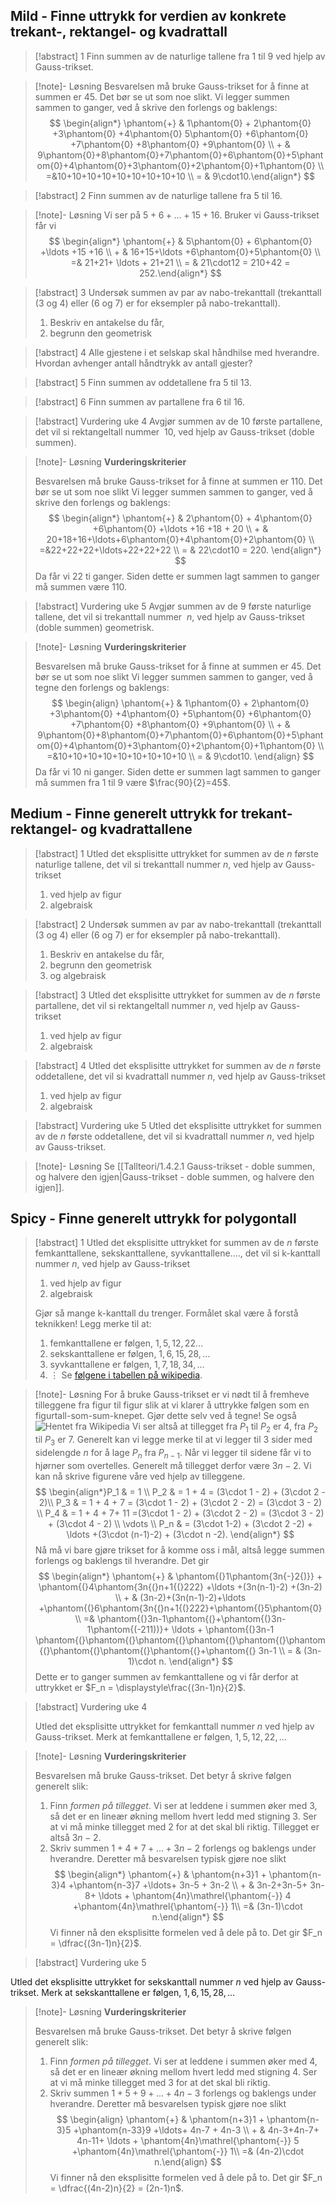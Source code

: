 
## Mild - Finne uttrykk for verdien av konkrete trekant-, rektangel- og kvadrattall

> [!abstract] 1
> Finn summen av de naturlige tallene fra 1 til 9 ved hjelp av Gauss-trikset.

> [!note]- Løsning 
> Besvarelsen må bruke Gauss-trikset for å finne at summen er 45. Det bør se ut som noe slikt. Vi legger summen sammen to ganger, ved å skrive den forlengs og baklengs: 
> $$
> \begin{align*}   \phantom{+} & 1\phantom{0} + 2\phantom{0} +3\phantom{0} +4\phantom{0} 5\phantom{0} +6\phantom{0} +7\phantom{0} +8\phantom{0} +9\phantom{0} \\ + & 9\phantom{0}+8\phantom{0}+7\phantom{0}+6\phantom{0}+5\phantom{0}+4\phantom{0}+3\phantom{0}+2\phantom{0}+1\phantom{0} \\ =&10+10+10+10+10+10+10+10+10 \\ = & 9\cdot10.\end{align*} 
> $$
> 

> [!abstract] 2
>  Finn summen av de naturlige tallene fra 5 til 16.

> [!note]- Løsning 
> Vi ser på $5+6+\ldots + 15+16$. Bruker vi Gauss-trikset får vi 
> $$
> \begin{align*}   \phantom{+} & 5\phantom{0} + 6\phantom{0} +\ldots +15 +16 \\ + & 16+15+\ldots +6\phantom{0}+5\phantom{0} \\ =& 21+21+ \ldots + 21+21 \\ = & 21\cdot12 = 210+42 = 252.\end{align*}
> $$


> [!abstract] 3
>  Undersøk summen av par av nabo-trekanttall (trekanttall (3 og 4) eller (6 og 7) er for eksempler på nabo-trekanttall).
> 1. Beskriv en antakelse du får,
> 2. begrunn den geometrisk



> [!abstract] 4
> Alle gjestene i et selskap skal håndhilse med hverandre. Hvordan avhenger antall håndtrykk av antall gjester?



> [!abstract] 5
> Finn summen av oddetallene fra 5 til 13.



> [!abstract] 6
> Finn summen av partallene fra 6 til 16.


> [!abstract] Vurdering uke 4
> Avgjør summen av de $10$ første partallene, det vil si rektangeltall nummer  $10$, ved hjelp av Gauss-trikset (doble summen).

> [!note]- Løsning 
>  **Vurderingskriterier**
>  
>  Besvarelsen må bruke Gauss-trikset for å finne at summen er 110. Det bør se ut som noe slikt
>  Vi legger summen sammen to ganger, ved å skrive den forlengs og baklengs:
>  $$
>  \begin{align*}
>    \phantom{+} & 2\phantom{0} + 4\phantom{0} +6\phantom{0} +\ldots +16 +18 + 20 \\ + & 20+18+16+\ldots+6\phantom{0}+4\phantom{0}+2\phantom{0} \\ =&22+22+22+\ldots+22+22+22 \\ = & 22\cdot10 = 220.
>    \end{align*}
>    $$
>    Da får vi 22 ti ganger. Siden dette er summen lagt sammen to ganger må summen være $110$.



> [!abstract] Vurdering uke 5
> Avgjør summen av de $9$ første naturlige tallene, det vil si trekanttall nummer  $n,$ ved hjelp av Gauss-trikset (doble summen) geometrisk.

> [!note]- Løsning 
>  **Vurderingskriterier**
>  
>  Besvarelsen må bruke Gauss-trikset for å finne at summen er 45. Det bør se ut som noe slikt
>  Vi legger summen sammen to ganger, ved å tegne den forlengs og baklengs:
>  $$
>  \begin{align}
>  \phantom{+} & 1\phantom{0} + 2\phantom{0} +3\phantom{0} +4\phantom{0} +5\phantom{0} +6\phantom{0} +7\phantom{0} +8\phantom{0} +9\phantom{0} \\ + & 9\phantom{0}+8\phantom{0}+7\phantom{0}+6\phantom{0}+5\phantom{0}+4\phantom{0}+3\phantom{0}+2\phantom{0}+1\phantom{0} \\ =&10+10+10+10+10+10+10+10+10 \\ = & 9\cdot10.
> \end{align}
> $$
>    Da får vi 10 ni ganger. Siden dette er summen lagt sammen to ganger må summen fra 1 til 9 være $\frac{90}{2}=45$.
>    




## Medium - Finne generelt uttrykk for trekant- rektangel- og kvadrattallene




> [!abstract] 1
> Utled det eksplisitte uttrykket for summen av de $n$ første naturlige tallene, det vil si trekanttall nummer $n,$ ved hjelp av Gauss-trikset
> 1. ved hjelp av figur
> 2. algebraisk


> [!abstract] 2
>  Undersøk summen av par av nabo-trekanttall (trekanttall (3 og 4) eller (6 og 7) er for eksempler på nabo-trekanttall).
>  1. Beskriv en antakelse du får,
>  2. begrunn den geometrisk
>  3. og algebraisk



> [!abstract] 3
> Utled det eksplisitte uttrykket for summen av de $n$ første partallene, det vil si rektangeltall nummer $n,$ ved hjelp av Gauss-trikset
> 1. ved hjelp av figur
> 2. algebraisk


> [!abstract] 4
> Utled det eksplisitte uttrykket for summen av de $n$ første oddetallene, det vil si kvadrattall nummer $n,$ ved hjelp av Gauss-trikset
> 1. ved hjelp av figur
> 2. algebraisk


> [!abstract] Vurdering uke 5
> Utled det eksplisitte uttrykket for summen av de $n$ første oddetallene, det vil si kvadrattall nummer $n,$ ved hjelp av Gauss-trikset.

> [!note]- Løsning 
> Se [[Tallteori/1.4.2.1 Gauss-trikset - doble summen, og halvere den igjen|Gauss-trikset - doble summen, og halvere den igjen]].


## Spicy - Finne generelt uttrykk for polygontall


> [!abstract] 1
> Utled det eksplisitte uttrykket for summen av de $n$ første femkanttallene, sekskanttallene, syvkanttallene...., det vil si k-kanttall nummer $n,$ ved hjelp av Gauss-trikset
> 1. ved hjelp av figur
> 2. algebraisk
> 
> Gjør så mange k-kanttall du trenger. Formålet skal være å forstå teknikken!
> Legg merke til at:
> 
> 1. femkanttallene er følgen, $1, 5, 12, 22\ldots$
> 2. sekskanttallene er følgen, $1, 6, 15, 28, \ldots$
> 3. syvkanttallene er følgen, $1, 7, 18, 34,\ldots$
> 4. $\vdots$
> Se [følgene i tabellen på wikipedia](https://en.wikipedia.org/wiki/Polygonal_number#Table_of_values).


> [!note]- Løsning 
>  For å bruke Gauss-trikset er vi nødt til å fremheve tilleggene fra figur til figur slik at vi klarer å uttrykke følgen som en figurtall-som-sum-knepet. Gjør dette selv ved å tegne! Se også ![Hentet fra Wikipedia](https://upload.wikimedia.org/wikipedia/commons/b/b5/Pentagonal_number.gif) Vi ser altså at tillegget fra $P_1$ til $P_2$ er $4$, fra $P_2$ til $P_3$ er $7$. Generelt kan vi legge merke til at vi legger til $3$ sider med sidelengde $n$ for å lage $P_n$ fra $P_{n-1}$. Når vi legger til sidene får vi to hjørner som overtelles. Generelt må tillegget derfor være $3n-2$. Vi kan nå skrive figurene våre ved hjelp av tilleggene. 
>  $$ 
>  \begin{align*}P_1 & = 1
>  \\ P_2 & = 1 + 4 = (3\cdot 1 - 2) + (3\cdot 2 - 2)\\ P_3 & = 1 + 4 + 7 =  (3\cdot 1 - 2) + (3\cdot 2 - 2) = (3\cdot 3 - 2) \\ P_4 & = 1 + 4 + 7+ 11 =(3\cdot 1 - 2) + (3\cdot 2 - 2) = (3\cdot 3 - 2) + (3\cdot 4 - 2) \\ \vdots \\ P_n & = (3\cdot 1-2) + (3\cdot 2 -2) + \ldots +(3\cdot (n-1)-2) + (3\cdot n -2). \end{align*} 
>  $$
>  Nå må vi bare gjøre trikset for å komme oss i mål, altså legge summen forlengs og baklengs til hverandre. Det gir 
>  $$
>  \begin{align*}   \phantom{+} & \phantom{(}1\phantom{3n{-}2{)}} + \phantom{(}4\phantom{3n{(}n+1{(}222} +\ldots +(3n(n-1)-2) +(3n-2) \\ + & (3n-2)+(3n(n-1)-2)+\ldots +\phantom{(}6\phantom{3n{(}n+1{(}222}+\phantom{(}5\phantom{0} \\ =& \phantom{(}3n-1\phantom{(}+\phantom{(}3n-1\phantom{(-211))}+ \ldots + \phantom{(}3n-1 \phantom{(}\phantom{(}\phantom{(}\phantom{(}\phantom{(}\phantom{(}\phantom{(}\phantom{(}\phantom{(}+\phantom{(} 3n-1 \\ = & (3n-1)\cdot n.
>  \end{align*}
>  $$ 
>  Dette er to ganger summen av femkanttallene og vi får derfor at uttrykket er $F_n = \displaystyle\frac{(3n-1)n}{2}$.


> [!abstract] Vurdering uke 4
> 
> Utled det eksplisitte uttrykket for femkanttall nummer $n$ ved hjelp av Gauss-trikset. Merk at femkanttallene er følgen, $1, 5, 12, 22, \ldots$


> [!note]- Løsning 
>  **Vurderingskriterier**
>  
>  Besvarelsen må bruke Gauss-trikset. Det betyr å skrive følgen generelt slik:
>  1. Finn *formen på tillegget*. Vi ser at leddene i summen øker med 3, så det er en lineær økning mellom hvert ledd med stigning 3. Ser at vi må minke tillegget med 2 for at det skal bli riktig. Tillegget er altså $3n-2$.
>  2. Skriv summen $1+4+7+\ldots + 3n-2$ forlengs og baklengs under hverandre. Deretter må besvarelsen typisk gjøre noe slikt 
>  $$ \begin{align*}
>  \phantom{+} & \phantom{n+3}1 + \phantom{n-3}4 +\phantom{n-3}7 +\ldots+ 3n-5 + 3n-2 \\ + & 3n-2+3n-5+ 3n-8+  \ldots + \phantom{4n}\mathrel{\phantom{-}} 4 +\phantom{4n}\mathrel{\phantom{-}} 1\\ =& (3n-1)\cdot n.\end{align*}
>  $$
>   Vi finner nå den eksplisitte formelen ved å dele på to. Det gir $F_n = \dfrac{(3n-1)n}{2}$.



> [!abstract] Vurdering uke 5
> 
Utled det eksplisitte uttrykket for sekskanttall nummer $n$ ved hjelp av Gauss-trikset. Merk at sekskanttallene er følgen, $1, 6, 15, 28, \ldots$

> [!note]- Løsning 
>  **Vurderingskriterier**
>  
>  Besvarelsen må bruke Gauss-trikset. Det betyr å skrive følgen generelt slik:
>  1. Finn *formen på tillegget*. Vi ser at leddene i summen øker med 4, så det er en lineær økning mellom hvert ledd med stigning 4. Ser at vi må minke tillegget med 3 for at det skal bli riktig.
>  2. Skriv summen $1+5+9+\ldots + 4n-3$ forlengs og baklengs under hverandre. Deretter må besvarelsen typisk gjøre noe slikt 
>  $$
> \begin{align}
> \phantom{+} & \phantom{n+3}1 + \phantom{n-3}5 +\phantom{n-33}9 +\ldots+ 4n-7 + 4n-3 \\ + & 4n-3+4n-7+ 4n-11+  \ldots + \phantom{4n}\mathrel{\phantom{-}} 5 +\phantom{4n}\mathrel{\phantom{-}} 1\\ =& (4n-2)\cdot n.\end{align}
> $$
>  Vi finner nå den eksplisitte formelen ved å dele på to. Det gir $F_n = \dfrac{(4n-2)n}{2} = (2n-1)n$.
<br>



